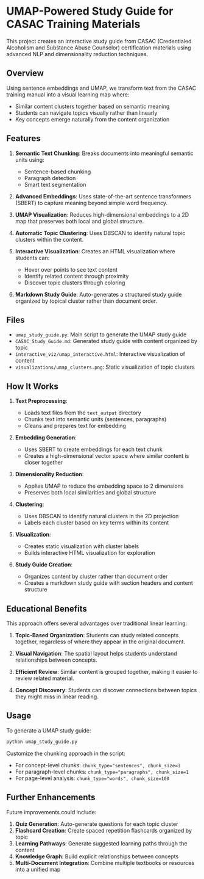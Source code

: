 # UMAP-Powered Study Guide for CASAC Training Materials

This project creates an interactive study guide from CASAC (Credentialed Alcoholism and Substance Abuse Counselor) certification materials using advanced NLP and dimensionality reduction techniques.

## Overview

Using sentence embeddings and UMAP, we transform text from the CASAC training manual into a visual learning map where:

- Similar content clusters together based on semantic meaning
- Students can navigate topics visually rather than linearly
- Key concepts emerge naturally from the content organization

## Features

1. **Semantic Text Chunking**: Breaks documents into meaningful semantic units using:
   - Sentence-based chunking
   - Paragraph detection
   - Smart text segmentation

2. **Advanced Embeddings**: Uses state-of-the-art sentence transformers (SBERT) to capture meaning beyond simple word frequency.

3. **UMAP Visualization**: Reduces high-dimensional embeddings to a 2D map that preserves both local and global structure.

4. **Automatic Topic Clustering**: Uses DBSCAN to identify natural topic clusters within the content.

5. **Interactive Visualization**: Creates an HTML visualization where students can:
   - Hover over points to see text content
   - Identify related content through proximity
   - Discover topic clusters through coloring

6. **Markdown Study Guide**: Auto-generates a structured study guide organized by topical cluster rather than document order.

## Files

- `umap_study_guide.py`: Main script to generate the UMAP study guide
- `CASAC_Study_Guide.md`: Generated study guide with content organized by topic
- `interactive_viz/umap_interactive.html`: Interactive visualization of content
- `visualizations/umap_clusters.png`: Static visualization of topic clusters

## How It Works

1. **Text Preprocessing**:
   - Loads text files from the `text_output` directory
   - Chunks text into semantic units (sentences, paragraphs)
   - Cleans and prepares text for embedding

2. **Embedding Generation**:
   - Uses SBERT to create embeddings for each text chunk
   - Creates a high-dimensional vector space where similar content is closer together

3. **Dimensionality Reduction**:
   - Applies UMAP to reduce the embedding space to 2 dimensions
   - Preserves both local similarities and global structure

4. **Clustering**:
   - Uses DBSCAN to identify natural clusters in the 2D projection
   - Labels each cluster based on key terms within its content

5. **Visualization**:
   - Creates static visualization with cluster labels
   - Builds interactive HTML visualization for exploration

6. **Study Guide Creation**:
   - Organizes content by cluster rather than document order
   - Creates a markdown study guide with section headers and content structure

## Educational Benefits

This approach offers several advantages over traditional linear learning:

1. **Topic-Based Organization**: Students can study related concepts together, regardless of where they appear in the original document.

2. **Visual Navigation**: The spatial layout helps students understand relationships between concepts.

3. **Efficient Review**: Similar content is grouped together, making it easier to review related material.

4. **Concept Discovery**: Students can discover connections between topics they might miss in linear reading.

## Usage

To generate a UMAP study guide:

```bash
python umap_study_guide.py
```

Customize the chunking approach in the script:
- For concept-level chunks: `chunk_type="sentences", chunk_size=3`
- For paragraph-level chunks: `chunk_type="paragraphs", chunk_size=1`
- For page-level analysis: `chunk_type="words", chunk_size=100`

## Further Enhancements

Future improvements could include:

1. **Quiz Generation**: Auto-generate questions for each topic cluster
2. **Flashcard Creation**: Create spaced repetition flashcards organized by topic
3. **Learning Pathways**: Generate suggested learning paths through the content
4. **Knowledge Graph**: Build explicit relationships between concepts
5. **Multi-Document Integration**: Combine multiple textbooks or resources into a unified map